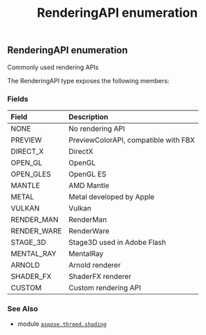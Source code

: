 ﻿---
title: RenderingAPI enumeration
second_title: Aspose.3D for Python via .NET API References
description: 
type: docs
weight: 120
url: /python-net/python-net/aspose.threed.shading/renderingapi/
is_root: false
---

## RenderingAPI enumeration

Commonly used rendering APIs



The RenderingAPI type exposes the following members:

### Fields
| Field | Description |
| :- | :- |
| NONE | No rendering API |
| PREVIEW | PreviewColorAPI, compatible with FBX |
| DIRECT_X | DirectX |
| OPEN_GL | OpenGL |
| OPEN_GLES | OpenGL ES |
| MANTLE | AMD Mantle |
| METAL | Metal developed by Apple |
| VULKAN | Vulkan |
| RENDER_MAN | RenderMan |
| RENDER_WARE | RenderWare |
| STAGE_3D | Stage3D used in Adobe Flash |
| MENTAL_RAY | MentalRay |
| ARNOLD | Arnold renderer |
| SHADER_FX | ShaderFX renderer |
| CUSTOM | Custom rendering API |



### See Also
* module [`aspose.threed.shading`](..)
